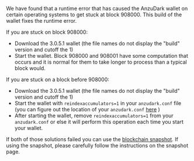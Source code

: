 We have found that a runtime error that has caused the AnzuDark wallet on certain operating systems to get stuck at block 908000. This build of the wallet fixes the runtime error.

If you are stuck on block 908000:
- Download the 3.0.5.1 wallet (the file names do not display the "build" version and cutoff the 1)
- Start the wallet. Block 908000 and 908001 have some computation that occurs and it is normal for them to take longer to process than a typical block would.

If you are stuck on a block before 908000:
- Download the 3.0.5.1 wallet (the file names do not display the "build" version and cutoff the 1)
- Start the wallet with `reindexaccumulators=1` in your `anzudark.conf` file (you can figure out the location of your `anzudark.conf` [here](https://anzudark.freshdesk.com/support/solutions/articles/30000004664-where-are-my-wallet-dat-blockchain-and-configuration-conf-files-located-) )
- After starting the wallet, remove `reindexaccumulators=1` from your `anzudark.conf` or else it will perform this operation each time you start your wallet.

If both of those solutions failed you can use the [blockchain snapshot](http://178.254.23.111/~pub/AnzuDark/Daily-Snapshots-Html/AnzuDark-Daily-Snapshots.html). If using the snapshot, please carefully follow the instructions on the snapshot page.